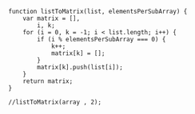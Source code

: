 <!--
id: 32794588059
link: http://blog.hengkiardo.com/post/32794588059/convert-simple-array-into-two-dimensional
slug: convert-simple-array-into-two-dimensional
date: Wed Oct 03 2012 14:37:14 GMT+0700 (WIT)
publish: 2012-10-03
tags: javascript, array, coding
title: Convert simple array into two-dimensional array(matrix) in javascript
-->


    function listToMatrix(list, elementsPerSubArray) {
        var matrix = [],
            i, k;
        for (i = 0, k = -1; i < list.length; i++) {
            if (i % elementsPerSubArray === 0) {
                k++;
                matrix[k] = [];
            }
            matrix[k].push(list[i]);
        }
        return matrix;
    }

    //listToMatrix(array , 2);

